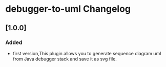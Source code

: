 <!-- Keep a Changelog guide -> https://keepachangelog.com -->

# debugger-to-uml Changelog

## [1.0.0]
### Added
- first version,This plugin allows you to generate sequence diagram uml from Java debugger stack and save it as svg file.
